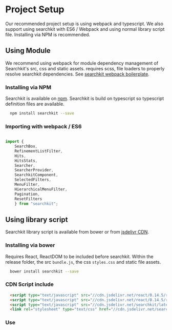# Project Setup
Our recommended project setup is using webpack and typescript. We also support using searchkit with ES6 / Webpack and using normal library script file. Installing via NPM is recommended.

## Using Module
We recommend using webpack for module dependency management of Searchkit's src, css and static assets. requires scss, file loaders to properly resolve searchkit dependencies. See [searchkit webpack boilerplate](www.github.com/searchkit/searchkit-webpack-boilerplate).

### Installing via NPM
Searchkit is available on [npm](http://npmjs.com/package/searchkit). Searchkit is build on typescript so typescript definition files are available.

```sh
  npm install searchkit --save
```

### Importing with webpack / ES6

```js

import {
	SearchBox,
	RefinementListFilter,
	Hits,
	HitsStats,
	Searcher,
	SearcherProvider,
	SearchkitComponent,
	SelectedFilters,
	MenuFilter,
	HierarchicalMenuFilter,
	Pagination,
	ResetFilters
	} from "searchkit";

```

## Using library script
Searchkit library script is available from bower or from [jsdelivr CDN](https://www.jsdelivr.com/?query=searchkit).

### Installing via bower
Requires React, ReactDOM to be included before searchkit. Within the release folder, the src `bundle.js`, the css `styles.css` and static file assets.

```sh
  bower install searchkit --save
```

### CDN Script include

```html
  <script type="text/javascript" src="//cdn.jsdelivr.net/react/0.14.5/react.min.js"></script>
  <script type="text/javascript" src="//cdn.jsdelivr.net/react/0.14.5/react-dom.min.js"></script>
  <script type="text/javascript" src="//cdn.jsdelivr.net/searchkit/latest/bundle.js"></script>
  <link rel="stylesheet" type="text/css" href="//cdn.jsdelivr.net/searchkit/latest/styles.css">
```

### Use

[](codepen://searchkit/vLgLOw?height=800&defaultTab=js)
